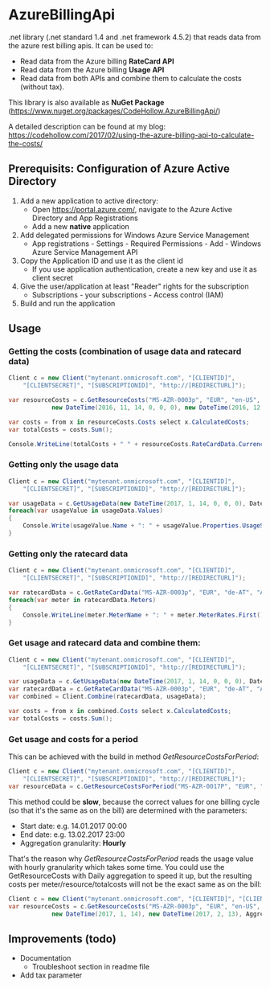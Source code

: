 # AzureBillingApi
.net library (.net standard 1.4 and .net framework 4.5.2) that reads data from the azure rest billing apis. It can be used to:
 - Read data from the Azure billing **RateCard API**
 - Read data from the Azure billing **Usage API**
 - Read data from both APIs and combine them to calculate the costs (without tax).

This library is also available as **NuGet Package** (https://www.nuget.org/packages/CodeHollow.AzureBillingApi/)

A detailed description can be found at my blog: https://codehollow.com/2017/02/using-the-azure-billing-api-to-calculate-the-costs/

## Prerequisits: Configuration of Azure Active Directory
1. Add a new application to active directory: 
   * Open https://portal.azure.com/, navigate to the Azure Active Directory and App Registrations
   * Add a new **native** application
2. Add delegated permissions for Windows Azure Service Management
   * App registrations - Settings - Required Permissions - Add - Windows Azure Service Management API
3. Copy the Application ID and use it as the client id
   * If you use application authentication, create a new key and use it as client secret
4. Give the user/application at least "Reader" rights for the subscription
   * Subscriptions - your subscriptions - Access control (IAM)
5. Build and run the application

## Usage
### Getting the costs (combination of usage data and ratecard data)
```csharp
Client c = new Client("mytenant.onmicrosoft.com", "[CLIENTID]",
    "[CLIENTSECRET]", "[SUBSCRIPTIONID]", "http://[REDIRECTURL]");

var resourceCosts = c.GetResourceCosts("MS-AZR-0003p", "EUR", "en-US", "AT",
            new DateTime(2016, 11, 14, 0, 0, 0), new DateTime(2016, 12, 13, 23, 0, 0), AggregationGranularity.Hourly, true);

var costs = from x in resourceCosts.Costs select x.CalculatedCosts;
var totalCosts = costs.Sum();

Console.WriteLine(totalCosts + " " + resourceCosts.RateCardData.Currency);
```

### Getting only the usage data
```csharp
Client c = new Client("mytenant.onmicrosoft.com", "[CLIENTID]",
    "[CLIENTSECRET]", "[SUBSCRIPTIONID]", "http://[REDIRECTURL]");

var usageData = c.GetUsageData(new DateTime(2017, 1, 14, 0, 0, 0), DateTime.Now, Usage.AggregationGranularity.Daily, true);
foreach(var usageValue in usageData.Values)
{
    Console.Write(usageValue.Name + ": " + usageValue.Properties.UsageStartTime + " - " + usageValue.Properties.UsageEndTime + " - " + usageValue.Properties.Quantity);
}
```

### Getting only the ratecard data
```csharp
Client c = new Client("mytenant.onmicrosoft.com", "[CLIENTID]",
    "[CLIENTSECRET]", "[SUBSCRIPTIONID]", "http://[REDIRECTURL]");

var ratecardData = c.GetRateCardData("MS-AZR-0003p", "EUR", "de-AT", "AT");
foreach(var meter in ratecardData.Meters)
{
    Console.WriteLine(meter.MeterName + ": " + meter.MeterRates.First().Value);
}
```

### Get usage and ratecard data and combine them:
```csharp
Client c = new Client("mytenant.onmicrosoft.com", "[CLIENTID]",
    "[CLIENTSECRET]", "[SUBSCRIPTIONID]", "http://[REDIRECTURL]");

var usageData = c.GetUsageData(new DateTime(2017, 1, 14, 0, 0, 0), DateTime.Now, Usage.AggregationGranularity.Daily, true);
var ratecardData = c.GetRateCardData("MS-AZR-0003p", "EUR", "de-AT", "AT");
var combined = Client.Combine(ratecardData, usageData);

var costs = from x in combined.Costs select x.CalculatedCosts;
var totalCosts = costs.Sum();
```

### Get usage and costs for a period
This can be achieved with the build in method *GetResourceCostsForPeriod*:

```csharp
Client c = new Client("mytenant.onmicrosoft.com", "[CLIENTID]",
    "[CLIENTSECRET]", "[SUBSCRIPTIONID]", "http://[REDIRECTURL]");
var resourceData = c.GetResourceCostsForPeriod("MS-AZR-0017P", "EUR", "en-US", "AT", 2017, 1);
```
This method could be **slow**, because the correct values for one billing cycle (so that it's the same as on the bill) are determined with the parameters:
- Start date: e.g. 14.01.2017 00:00
- End date: e.g. 13.02.2017 23:00
- Aggregation granularity: **Hourly**

That's the reason why *GetResourceCostsForPeriod* reads the usage value with hourly granularity which takes some time. You could use the GetResourceCosts with Daily aggregation to speed it up, but the resulting costs per meter/resource/totalcosts will not be the exact same as on the bill:

```csharp
Client c = new Client("mytenant.onmicrosoft.com", "[CLIENTID]", "[CLIENTSECRET]", "[SUBSCRIPTIONID]", "http://[REDIRECTURL]");
var resourceCosts = c.GetResourceCosts("MS-AZR-0003p", "EUR", "en-US", "AT",
            new DateTime(2017, 1, 14), new DateTime(2017, 2, 13), AggregationGranularity.Daily, true);
```

## Improvements (todo)
* Documentation
   * Troubleshoot section in readme file
* Add tax parameter